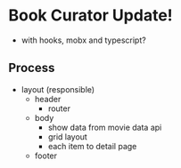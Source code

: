 # Book Curator Update!

- with hooks, mobx and typescript?

## Process

- layout (responsible)
  - header
    - router
  - body
    - show data from movie data api
    - grid layout
    - each item to detail page
  - footer
